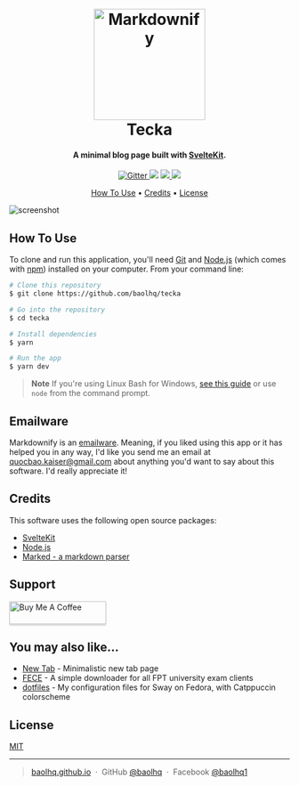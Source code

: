 <h1 align="center">
  <br>
  <a href="http://www.amitmerchant.com/electron-markdownify"><img src="https://raw.githubusercontent.com/amitmerchant1990/electron-markdownify/master/app/img/markdownify.png" alt="Markdownify" width="200"></a>
  <br>
  Tecka
  <br>
</h1>

<h4 align="center">A minimal blog page built with <a href="https://kit.svelte.dev/" target="_blank">SvelteKit</a>.</h4>

<p align="center">
  <a href="https://badge.fury.io/js/electron-markdownify">
    <img src="https://badge.fury.io/js/electron-markdownify.svg"
         alt="Gitter">
  </a>
  <a href="https://gitter.im/amitmerchant1990/electron-markdownify"><img src="https://badges.gitter.im/amitmerchant1990/electron-markdownify.svg"></a>
  <a href="https://saythanks.io/to/bullredeyes@gmail.com">
      <img src="https://img.shields.io/badge/SayThanks.io-%E2%98%BC-1EAEDB.svg">
  </a>
  <a href="https://www.paypal.me/AmitMerchant">
    <img src="https://img.shields.io/badge/$-donate-ff69b4.svg?maxAge=2592000&amp;style=flat">
  </a>
</p>

<p align="center">
  <a href="#how-to-use">How To Use</a> •
  <a href="#credits">Credits</a> •
  <a href="#license">License</a>
</p>

![screenshot](https://raw.githubusercontent.com/amitmerchant1990/electron-markdownify/master/app/img/markdownify.gif)

## How To Use

To clone and run this application, you'll need [Git](https://git-scm.com) and [Node.js](https://nodejs.org/en/download/) (which comes with [npm](http://npmjs.com)) installed on your computer. From your command line:

```bash
# Clone this repository
$ git clone https://github.com/baolhq/tecka

# Go into the repository
$ cd tecka

# Install dependencies
$ yarn

# Run the app
$ yarn dev
```

> **Note**
> If you're using Linux Bash for Windows, [see this guide](https://www.howtogeek.com/261575/how-to-run-graphical-linux-desktop-applications-from-windows-10s-bash-shell/) or use `node` from the command prompt.

## Emailware

Markdownify is an [emailware](https://en.wiktionary.org/wiki/emailware). Meaning, if you liked using this app or it has helped you in any way, I'd like you send me an email at <quocbao.kaiser@gmail.com> about anything you'd want to say about this software. I'd really appreciate it!

## Credits

This software uses the following open source packages:

- [SvelteKit](https://kit.svelte.dev/)
- [Node.js](https://nodejs.org/)
- [Marked - a markdown parser](https://github.com/chjj/marked)

## Support

<a href="https://www.buymeacoffee.com/baolhq" target="_blank"><img src="https://www.buymeacoffee.com/assets/img/custom_images/purple_img.png" alt="Buy Me A Coffee" style="height: 41px !important;width: 174px !important;box-shadow: 0px 3px 2px 0px rgba(190, 190, 190, 0.5) !important;-webkit-box-shadow: 0px 3px 2px 0px rgba(190, 190, 190, 0.5) !important;" ></a>

## You may also like...

- [New Tab](https://github.com/baolhq/baolhq.github.io) - Minimalistic new tab page
- [FECE](https://github.com/baolhq/FECE) - A simple downloader for all FPT university exam clients
- [dotfiles](https://github.com/baolhq/dotfiles) - My configuration files for Sway on Fedora, with Catppuccin colorscheme

## License

[MIT](https://github.com/baolhq/tecka/blob/main/LICENSE)

---

> [baolhq.github.io](https://baolhq.github.io/) &nbsp;&middot;&nbsp;
> GitHub [@baolhq](https://github.com/baolhq) &nbsp;&middot;&nbsp;
> Facebook [@baolhq1](https://www.facebook.com/baolhq1/)
